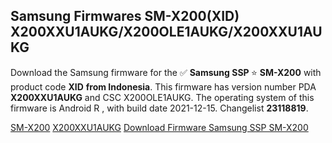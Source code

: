 <h2>Samsung Firmwares SM-X200(XID) X200XXU1AUKG/X200OLE1AUKG/X200XXU1AUKG</h2>
Download the Samsung firmware for the ✅ <strong>Samsung SSP </strong> ⭐ <strong>SM-X200</strong> with product code <strong>XID</strong> <strong> from Indonesia</strong>. This firmware has version number PDA <strong>X200XXU1AUKG</strong> and CSC X200OLE1AUKG. The operating system of this firmware is Android R , with build date 2021-12-15. Changelist <strong>23118819</strong>.


[SM-X200](https://samfirm.shop/samsung/model/SM-X200)
[X200XXU1AUKG](https://samfirm.shop/samsung/pda/X200XXU1AUKG)
[Download Firmware Samsung SSP SM-X200](https://samfirm.shop/samsung/firmware/482825)
